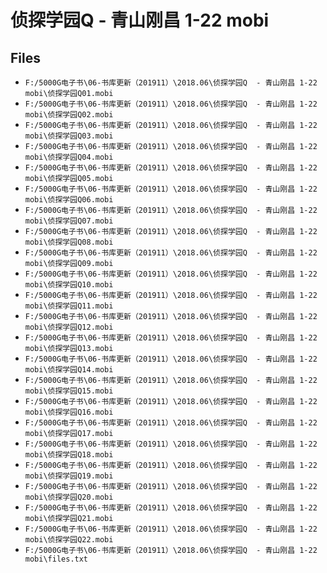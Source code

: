 # 侦探学园Q  - 青山刚昌 1-22  mobi

## Files

- `F:/5000G电子书\06-书库更新（201911）\2018.06\侦探学园Q  - 青山刚昌 1-22  mobi\侦探学园Q01.mobi`
- `F:/5000G电子书\06-书库更新（201911）\2018.06\侦探学园Q  - 青山刚昌 1-22  mobi\侦探学园Q02.mobi`
- `F:/5000G电子书\06-书库更新（201911）\2018.06\侦探学园Q  - 青山刚昌 1-22  mobi\侦探学园Q03.mobi`
- `F:/5000G电子书\06-书库更新（201911）\2018.06\侦探学园Q  - 青山刚昌 1-22  mobi\侦探学园Q04.mobi`
- `F:/5000G电子书\06-书库更新（201911）\2018.06\侦探学园Q  - 青山刚昌 1-22  mobi\侦探学园Q05.mobi`
- `F:/5000G电子书\06-书库更新（201911）\2018.06\侦探学园Q  - 青山刚昌 1-22  mobi\侦探学园Q06.mobi`
- `F:/5000G电子书\06-书库更新（201911）\2018.06\侦探学园Q  - 青山刚昌 1-22  mobi\侦探学园Q07.mobi`
- `F:/5000G电子书\06-书库更新（201911）\2018.06\侦探学园Q  - 青山刚昌 1-22  mobi\侦探学园Q08.mobi`
- `F:/5000G电子书\06-书库更新（201911）\2018.06\侦探学园Q  - 青山刚昌 1-22  mobi\侦探学园Q09.mobi`
- `F:/5000G电子书\06-书库更新（201911）\2018.06\侦探学园Q  - 青山刚昌 1-22  mobi\侦探学园Q10.mobi`
- `F:/5000G电子书\06-书库更新（201911）\2018.06\侦探学园Q  - 青山刚昌 1-22  mobi\侦探学园Q11.mobi`
- `F:/5000G电子书\06-书库更新（201911）\2018.06\侦探学园Q  - 青山刚昌 1-22  mobi\侦探学园Q12.mobi`
- `F:/5000G电子书\06-书库更新（201911）\2018.06\侦探学园Q  - 青山刚昌 1-22  mobi\侦探学园Q13.mobi`
- `F:/5000G电子书\06-书库更新（201911）\2018.06\侦探学园Q  - 青山刚昌 1-22  mobi\侦探学园Q14.mobi`
- `F:/5000G电子书\06-书库更新（201911）\2018.06\侦探学园Q  - 青山刚昌 1-22  mobi\侦探学园Q15.mobi`
- `F:/5000G电子书\06-书库更新（201911）\2018.06\侦探学园Q  - 青山刚昌 1-22  mobi\侦探学园Q16.mobi`
- `F:/5000G电子书\06-书库更新（201911）\2018.06\侦探学园Q  - 青山刚昌 1-22  mobi\侦探学园Q17.mobi`
- `F:/5000G电子书\06-书库更新（201911）\2018.06\侦探学园Q  - 青山刚昌 1-22  mobi\侦探学园Q18.mobi`
- `F:/5000G电子书\06-书库更新（201911）\2018.06\侦探学园Q  - 青山刚昌 1-22  mobi\侦探学园Q19.mobi`
- `F:/5000G电子书\06-书库更新（201911）\2018.06\侦探学园Q  - 青山刚昌 1-22  mobi\侦探学园Q20.mobi`
- `F:/5000G电子书\06-书库更新（201911）\2018.06\侦探学园Q  - 青山刚昌 1-22  mobi\侦探学园Q21.mobi`
- `F:/5000G电子书\06-书库更新（201911）\2018.06\侦探学园Q  - 青山刚昌 1-22  mobi\侦探学园Q22.mobi`
- `F:/5000G电子书\06-书库更新（201911）\2018.06\侦探学园Q  - 青山刚昌 1-22  mobi\files.txt`
